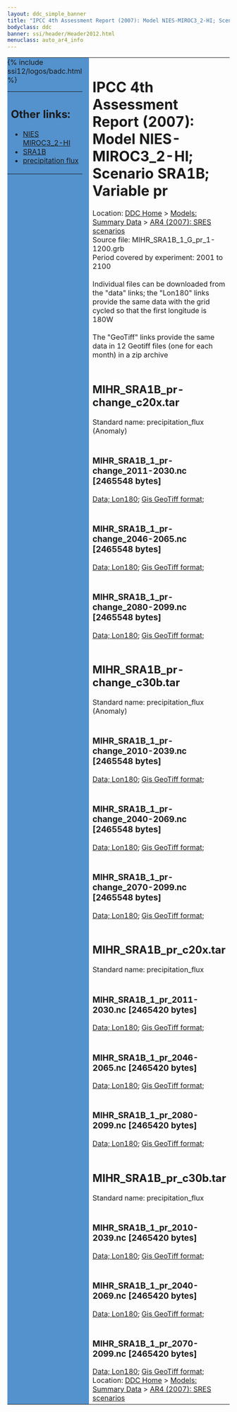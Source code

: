 ```yaml
---
layout: ddc_simple_banner
title: "IPCC 4th Assessment Report (2007): Model NIES-MIROC3_2-HI; Scenario SRA1B; Variable pr"
bodyclass: ddc
banner: ssi/header/Header2012.html
menuclass: auto_ar4_info
---
```



<table width="100%" border="0" cellspacing="0" cellpadding="0" style="border-collapse: collapse;">
<tr style="margin:0;padding:0;border:0;">
<td style="margin:0;padding:0;border:0;height:1pt;width:150pt;background:#5492CD;" valign="top" >

<div id="lh-col2" class="auto_ar4_info">
<table class="menumain" bgcolor="#5492CD" cellspacing="0" width="100%" border="0">
<tr><td>
<h2> Other links:</h2>
<ul>
<li><a href="/auto/ar4/model-NIES-MIROC3_2-HI.html">NIES<br/>MIROC3_2-HI</a></li>
<li><a href="/auto/ar4/scenario-SRA1B.html">SRA1B</a></li>
<li><a href="/auto/ar4/var-precipitation_flux.html">precipitation flux</a></li>
</ul>
</td></tr>
{% include ssi12/logos/badc.html %}
</table>
</div>
</td>
<td><h1>IPCC 4th Assessment Report (2007): Model NIES-MIROC3_2-HI; Scenario SRA1B; Variable pr</h1>

<!-- Breadcrumb1 -->
<div id="breadcrumb1" align="left">
Location: <a href="/index.html">DDC Home</a> > <a href="/sim/gcm_clim/">Models: Summary Data</a>
> <a href="/sim/gcm_clim/SRES_AR4/index.html">AR4 (2007): SRES scenarios</a>
</div>
<!-- End of Breadcrumb1 -->Source file: MIHR_SRA1B_1_G_pr_1-1200.grb
<br/>
Period covered by experiment: 2001 to 2100<br/>
<br/>Individual files can be downloaded from the "data" links; the "Lon180" links provide the same data
         with the grid cycled so that the first longitude is 180W<br/>
<br/>The "GeoTiff" links provide the same data in 12 Geotiff files (one for each month)
          in a zip archive<br/>
<br/><h2>MIHR_SRA1B_pr-change_c20x.tar</h2>
Standard name: precipitation_flux (Anomaly)<br>
<br/><h3>MIHR_SRA1B_1_pr-change_2011-2030.nc [2465548 bytes]</h3>
<a href="/cgi-bin/downl/ar4_nc/pr/MIHR_SRA1B_1_pr-change_2011-2030.nc">Data; </a><a href="/cgi-bin/downl/ar4_nc/pr/MIHR_SRA1B_1_pr-change_2011-2030.cyto180.nc"> Lon180</a>; <a href="/cgi-bin/downl/ar4_tif/pr/MIHR_SRA1B_1_pr-change_2011-2030.zip">Gis GeoTiff format; </a><br/>
<br/><h3>MIHR_SRA1B_1_pr-change_2046-2065.nc [2465548 bytes]</h3>
<a href="/cgi-bin/downl/ar4_nc/pr/MIHR_SRA1B_1_pr-change_2046-2065.nc">Data; </a><a href="/cgi-bin/downl/ar4_nc/pr/MIHR_SRA1B_1_pr-change_2046-2065.cyto180.nc"> Lon180</a>; <a href="/cgi-bin/downl/ar4_tif/pr/MIHR_SRA1B_1_pr-change_2046-2065.zip">Gis GeoTiff format; </a><br/>
<br/><h3>MIHR_SRA1B_1_pr-change_2080-2099.nc [2465548 bytes]</h3>
<a href="/cgi-bin/downl/ar4_nc/pr/MIHR_SRA1B_1_pr-change_2080-2099.nc">Data; </a><a href="/cgi-bin/downl/ar4_nc/pr/MIHR_SRA1B_1_pr-change_2080-2099.cyto180.nc"> Lon180</a>; <a href="/cgi-bin/downl/ar4_tif/pr/MIHR_SRA1B_1_pr-change_2080-2099.zip">Gis GeoTiff format; </a><br/>
<br/><h2>MIHR_SRA1B_pr-change_c30b.tar</h2>
Standard name: precipitation_flux (Anomaly)<br>
<br/><h3>MIHR_SRA1B_1_pr-change_2010-2039.nc [2465548 bytes]</h3>
<a href="/cgi-bin/downl/ar4_nc/pr/MIHR_SRA1B_1_pr-change_2010-2039.nc">Data; </a><a href="/cgi-bin/downl/ar4_nc/pr/MIHR_SRA1B_1_pr-change_2010-2039.cyto180.nc"> Lon180</a>; <a href="/cgi-bin/downl/ar4_tif/pr/MIHR_SRA1B_1_pr-change_2010-2039.zip">Gis GeoTiff format; </a><br/>
<br/><h3>MIHR_SRA1B_1_pr-change_2040-2069.nc [2465548 bytes]</h3>
<a href="/cgi-bin/downl/ar4_nc/pr/MIHR_SRA1B_1_pr-change_2040-2069.nc">Data; </a><a href="/cgi-bin/downl/ar4_nc/pr/MIHR_SRA1B_1_pr-change_2040-2069.cyto180.nc"> Lon180</a>; <a href="/cgi-bin/downl/ar4_tif/pr/MIHR_SRA1B_1_pr-change_2040-2069.zip">Gis GeoTiff format; </a><br/>
<br/><h3>MIHR_SRA1B_1_pr-change_2070-2099.nc [2465548 bytes]</h3>
<a href="/cgi-bin/downl/ar4_nc/pr/MIHR_SRA1B_1_pr-change_2070-2099.nc">Data; </a><a href="/cgi-bin/downl/ar4_nc/pr/MIHR_SRA1B_1_pr-change_2070-2099.cyto180.nc"> Lon180</a>; <a href="/cgi-bin/downl/ar4_tif/pr/MIHR_SRA1B_1_pr-change_2070-2099.zip">Gis GeoTiff format; </a><br/>
<br/><h2>MIHR_SRA1B_pr_c20x.tar</h2>
Standard name: precipitation_flux<br>
<br/><h3>MIHR_SRA1B_1_pr_2011-2030.nc [2465420 bytes]</h3>
<a href="/cgi-bin/downl/ar4_nc/pr/MIHR_SRA1B_1_pr_2011-2030.nc">Data; </a><a href="/cgi-bin/downl/ar4_nc/pr/MIHR_SRA1B_1_pr_2011-2030.cyto180.nc"> Lon180</a>; <a href="/cgi-bin/downl/ar4_tif/pr/MIHR_SRA1B_1_pr_2011-2030.zip">Gis GeoTiff format; </a><br/>
<br/><h3>MIHR_SRA1B_1_pr_2046-2065.nc [2465420 bytes]</h3>
<a href="/cgi-bin/downl/ar4_nc/pr/MIHR_SRA1B_1_pr_2046-2065.nc">Data; </a><a href="/cgi-bin/downl/ar4_nc/pr/MIHR_SRA1B_1_pr_2046-2065.cyto180.nc"> Lon180</a>; <a href="/cgi-bin/downl/ar4_tif/pr/MIHR_SRA1B_1_pr_2046-2065.zip">Gis GeoTiff format; </a><br/>
<br/><h3>MIHR_SRA1B_1_pr_2080-2099.nc [2465420 bytes]</h3>
<a href="/cgi-bin/downl/ar4_nc/pr/MIHR_SRA1B_1_pr_2080-2099.nc">Data; </a><a href="/cgi-bin/downl/ar4_nc/pr/MIHR_SRA1B_1_pr_2080-2099.cyto180.nc"> Lon180</a>; <a href="/cgi-bin/downl/ar4_tif/pr/MIHR_SRA1B_1_pr_2080-2099.zip">Gis GeoTiff format; </a><br/>
<br/><h2>MIHR_SRA1B_pr_c30b.tar</h2>
Standard name: precipitation_flux<br>
<br/><h3>MIHR_SRA1B_1_pr_2010-2039.nc [2465420 bytes]</h3>
<a href="/cgi-bin/downl/ar4_nc/pr/MIHR_SRA1B_1_pr_2010-2039.nc">Data; </a><a href="/cgi-bin/downl/ar4_nc/pr/MIHR_SRA1B_1_pr_2010-2039.cyto180.nc"> Lon180</a>; <a href="/cgi-bin/downl/ar4_tif/pr/MIHR_SRA1B_1_pr_2010-2039.zip">Gis GeoTiff format; </a><br/>
<br/><h3>MIHR_SRA1B_1_pr_2040-2069.nc [2465420 bytes]</h3>
<a href="/cgi-bin/downl/ar4_nc/pr/MIHR_SRA1B_1_pr_2040-2069.nc">Data; </a><a href="/cgi-bin/downl/ar4_nc/pr/MIHR_SRA1B_1_pr_2040-2069.cyto180.nc"> Lon180</a>; <a href="/cgi-bin/downl/ar4_tif/pr/MIHR_SRA1B_1_pr_2040-2069.zip">Gis GeoTiff format; </a><br/>
<br/><h3>MIHR_SRA1B_1_pr_2070-2099.nc [2465420 bytes]</h3>
<a href="/cgi-bin/downl/ar4_nc/pr/MIHR_SRA1B_1_pr_2070-2099.nc">Data; </a><a href="/cgi-bin/downl/ar4_nc/pr/MIHR_SRA1B_1_pr_2070-2099.cyto180.nc"> Lon180</a>; <a href="/cgi-bin/downl/ar4_tif/pr/MIHR_SRA1B_1_pr_2070-2099.zip">Gis GeoTiff format; </a><br/>
<!-- Breadcrumb2 -->
<div id="breadcrumb2" align="left">
Location: <a href="/index.html">DDC Home</a> > <a href="/sim/gcm_clim/">Models: Summary Data</a>
> <a href="/sim/gcm_clim/SRES_AR4/index.html">AR4 (2007): SRES scenarios</a>
</div>
<!-- End of Breadcrumb2 --></td></tr></table>
